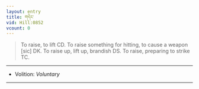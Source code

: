 ```yaml
---
layout: entry
title: གདེང་
vid: Hill:0852
vcount: 0
---
```

> To raise, to lift CD\. To raise something for hitting, to cause a weapon [sic] DK\. To raise up, lift up, brandish DS\. To raise, preparing to strike TC\.

---
* Volition: _Voluntary_

---

